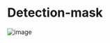 # Detection-mask
![image](https://user-images.githubusercontent.com/64735478/126864952-97e1504a-8b0d-4266-9af0-6fdeac64313e.png)
